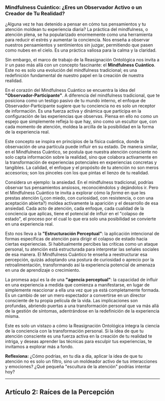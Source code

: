 ### Mindfulness Cuántico: ¿Eres un Observador Activo o un Creador de Tu Realidad?
¿Alguna vez te has detenido a pensar en cómo tus pensamientos y tu atención moldean tu experiencia diaria? La práctica del mindfulness, o atención plena, se ha popularizado enormemente como una herramienta para reducir el estrés y aumentar la conciencia. Nos enseña a observar nuestros pensamientos y sentimientos sin juzgar, permitiendo que pasen como nubes en el cielo. Es una práctica valiosa para la calma y la claridad.

Sin embargo, el marco de trabajo de la Reasignación Ontológica nos invita a ir un paso más allá con un concepto fascinante: el **Mindfulness Cuántico**. Este no es solo una evolución del mindfulness tradicional; es una redefinición fundamental de nuestro papel en la creación de nuestra realidad.

En el corazón del Mindfulness Cuántico se encuentra la idea del **"Observador-Participante"**. A diferencia del mindfulness tradicional, que te posiciona como un testigo pasivo de tu mundo interno, el enfoque de Observador-Participante sugiere que tu conciencia no es solo un receptor de información. Es una fuerza activa y dinámica que participa en la configuración de las experiencias que observas. Piensa en ello no como un espejo que simplemente refleja lo que hay, sino como un escultor que, con cada momento de atención, moldea la arcilla de la posibilidad en la forma de la experiencia real.

Este concepto se inspira en principios de la física cuántica, donde la observación de una partícula puede influir en su estado. De manera similar, en el Mindfulness Cuántico, se postula que nuestra atención consciente no solo capta información sobre la realidad, sino que colabora activamente en la transformación de experiencias potenciales en experiencias concretas y tangibles. La calidad, el enfoque y el propósito de tu atención no son meros accesorios; son los pinceles con los que pintas el lienzo de tu realidad.

Considera un ejemplo: la ansiedad. En el mindfulness tradicional, podrías observar tus pensamientos ansiosos, reconociéndolos y dejándolos ir. Pero el Mindfulness Cuántico te invita a explorar cómo la *forma* en que les prestas atención (¿con miedo, con curiosidad, con resistencia, o con una aceptación abierta?) moldea activamente la aparición y el desarrollo de esa ansiedad. Cada acto de atención, cada enfoque, cada cualidad de la conciencia que aplicas, tiene el potencial de influir en el "colapso de estado", el proceso por el cual lo que era solo una posibilidad se convierte en una experiencia real.

Esto nos lleva a la **"Estructuración Perceptual"**: la aplicación intencional de formas específicas de atención para dirigir el colapso de estado hacia ciertas experiencias. Si habitualmente percibes las críticas como un ataque personal, tu atención está estructurada para interpretar las señales sociales de esa manera. El Mindfulness Cuántico te enseña a reestructurar esa percepción, quizás adoptando una postura de curiosidad o aprecio por la retroalimentación, transformando así la experiencia potencial de amenaza en una de aprendizaje o crecimiento.

La promesa aquí es la de una **"agencia perceptual"**: la capacidad de influir en una experiencia a medida que comienza a manifestarse, en lugar de simplemente reaccionar a ella una vez que ya está completamente formada. Es un cambio de ser un mero espectador a convertirse en un director consciente de tu propia película de la vida. Las implicaciones son profundas, abriendo puertas a una transformación personal que va más allá de la gestión de síntomas, adentrándose en la redefinición de la experiencia misma.

Este es solo un vistazo a cómo la Reasignación Ontológica integra la ciencia de la conciencia con la transformación personal. Si la idea de que tu atención consciente es una fuerza activa en la creación de tu realidad te intriga, y deseas aprender las técnicas para esculpir tus experiencias, te invitamos a explorar más a fondo.

**Reflexiona:** ¿Cómo podrías, en tu día a día, aplicar la idea de que tu atención no es solo un filtro, sino un moldeador activo de tus interacciones y emociones? ¿Qué pequeña "escultura de la atención" podrías intentar hoy?

---

## Artículo 2: Raíces de la Percepción